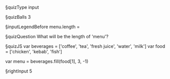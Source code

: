 §quizType
input

§quizBalls
3

§inputLegendBefore
menu.length =



§quizQuestion
What will be the length of 'menu'?



§quizJS
var beverages = ['coffee', 'tea', 'fresh juice', 'water', 'milk']
var food = ['chicken', 'kebab', 'fish']

var menu = beverages.fill(food[1], 3, -1)


§rightInput
5

